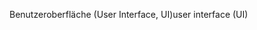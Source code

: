 <span data-ttu-id="e468e-101">Benutzeroberfläche (User Interface, UI)</span><span class="sxs-lookup"><span data-stu-id="e468e-101">user interface (UI)</span></span>
